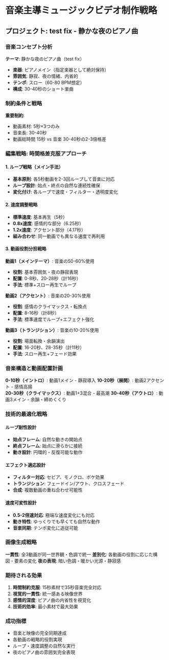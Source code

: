 # 音楽主導ミュージックビデオ制作戦略
## プロジェクト: test fix - 静かな夜のピアノ曲

### 音楽コンセプト分析
**テーマ**: 静かな夜のピアノ曲（test fix）
- **楽器**: ピアノメイン（指定楽器として絶対保持）
- **雰囲気**: 静寂、夜の情緒、内省的
- **テンポ**: スロー（60-80 BPM想定）
- **構成**: 30-40秒のショート楽曲

### 制約条件と戦略
**重要制約**: 
- 動画素材: 5秒×3つのみ
- 音楽長: 30-40秒
- 動画総時間 15秒 vs 音楽 30-40秒の2-3倍格差

### 編集戦略: 時間格差克服アプローチ

#### 1. ループ戦略（メイン手法）
- **基本原則**: 各5秒動画を2-3回ループして音楽に対応
- **ループ設計**: 始点・終点の自然な連続性確保
- **変化付け**: 各ループで速度・フィルター・透明度変化

#### 2. 速度調整戦略
- **標準速度**: 基本再生（5秒）
- **0.8x速度**: 感情的な部分（6.25秒）
- **1.2x速度**: アクセント部分（4.17秒）
- **組み合わせ**: 同一動画でも異なる速度で再利用

#### 3. 動画役割分担戦略

**動画1（メインテーマ）**: 音楽の50-60%使用
- **役割**: 基本雰囲気・夜の静寂表現
- **配置**: 0-8秒、20-28秒（計16秒）
- **手法**: 標準+スロー再生でループ

**動画2（アクセント）**: 音楽の20-30%使用  
- **役割**: 感情のクライマックス・転換点
- **配置**: 8-16秒（計8秒）
- **手法**: 標準速度でループ+エフェクト強化

**動画3（トランジション）**: 音楽の10-20%使用
- **役割**: 場面転換・余韻演出
- **配置**: 16-20秒、28-35秒（計11秒）
- **手法**: スロー再生+フェード効果

### 音楽構造と動画配置計画

**0-10秒（イントロ）**: 動画1メイン - 静寂導入
**10-20秒（展開）**: 動画2アクセント - 感情高揚  
**20-30秒（クライマックス）**: 動画1+3混合 - 最高潮
**30-40秒（アウトロ）**: 動画3メイン - 余韻・締めくくり

### 技術的最適化戦略

#### ループ耐性設計
- **始点フレーム**: 自然な動きの開始点
- **終点フレーム**: 始点に滑らかに接続
- **動き設計**: 円環的・反復可能な動作

#### エフェクト適応設計
- **フィルター対応**: セピア、モノクロ、ボケ効果
- **トランジション**: フェードイン/アウト、クロスフェード
- **合成**: 複数動画の重ね合わせ可能性

#### 速度可変性設計
- **0.5-2倍速対応**: 極端な速度変化にも対応
- **動き特性**: ゆっくりでも早くても自然な動作
- **音楽同期**: テンポ変化に追従可能

### 画像生成戦略
**一貫性**: 全3動画が同一世界観・色調で統一
**差別化**: 各動画の役割に応じた構図・要素の変化
**夜の表現**: 暗い色調・暖かい光源・静寂感

### 期待される効果
1. **時間制約克服**: 15秒素材で35秒音楽完全対応
2. **視覚的一貫性**: 統一感ある映像世界
3. **感情的深度**: ピアノ曲の内省性を視覚化
4. **技術的効率**: 最小素材で最大効果

### 成功指標
- 音楽と映像の完全同期達成
- 各動画の戦略的役割実現
- ループ・速度調整の自然な実行
- 夜のピアノ曲の雰囲気完全表現
